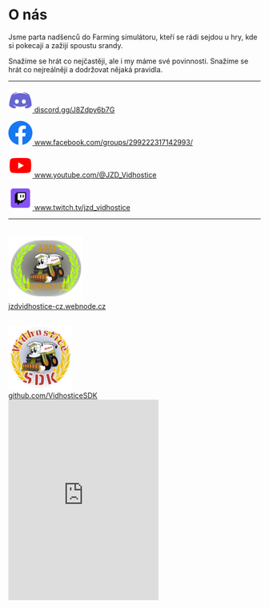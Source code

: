 # O nás

Jsme parta nadšenců do Farming simulátoru, kteří se rádi sejdou u hry, kde si pokecají a zažijí spoustu srandy.

Snažíme se hrát co nejčastěji, ale i my máme své povinnosti. Snažíme se hrát co nejreálněji a dodržovat nějaká pravidla.

---

<a href="https://discord.gg/J8Zdpy6b7G"><img class="middle" src="img/discord-icon.png" alt="Discord"> discord.gg/J8Zdpy6b7G</a>

<a href="https://www.facebook.com/groups/299222317142993/"><img class="middle" src="img/facebook-icon.png" alt="Facebook"> www.facebook.com/groups/299222317142993/</a>

<a href="https://www.youtube.com/@JZD_Vidhostice"><img class="middle" src="img/youtube-icon.png" alt="YouTube"> www.youtube.com/@JZD_Vidhostice</a>

<a href="https://www.twitch.tv/jzd_vidhostice"><img class="middle" src="img/twitch-icon.png" alt="Twitch"> www.twitch.tv/jzd_vidhostice</a>

---

<div style="padding: 20px 0;">
	<div class="left">
		<div class="text-center">
			<a href="https://jzdvidhostice-cz.webnode.cz">
				<img src="img/JZD_Vidhostice-icon.png" alt="JZD_Vidhostice">
				<br/>
				jzdvidhostice-cz.webnode.cz
			</a>
		</div>
		<div class="text-center">
			<a href="https://github.com/VidhosticeSDK">
				<img style="padding: 30px 0 0 0;" src="img/VidhosticeSDK-icon.png" alt="VidhosticeSDK">
				<br/>
				github.com/VidhosticeSDK
			</a>
		</div>
	</div>
	<iframe class="right" src="https://discord.com/widget?id=893510941780639764&theme=light" width="300" height="400" allowtransparency="true" frameborder="0" sandbox="allow-popups allow-popups-to-escape-sandbox allow-same-origin allow-scripts"></iframe>
	<div class="clear"></div>
</div>

